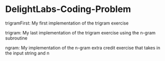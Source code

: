 # DelightLabs-Coding-Problem
trigramFirst:
My first implementation of the trigram exercise

trigram:
My last implementation of the trigram exercise using the n-gram subroutine

ngram:
My implementation of the n-gram extra credit exercise that takes in the input string and n
